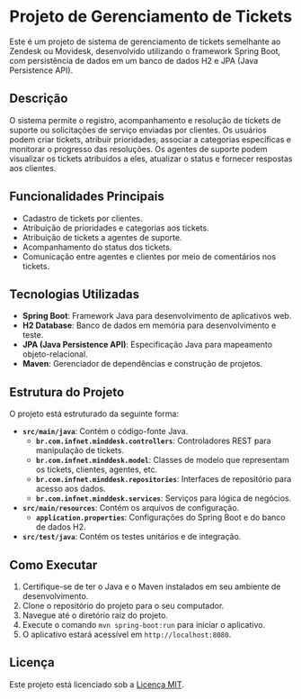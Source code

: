 # Projeto de Gerenciamento de Tickets

Este é um projeto de sistema de gerenciamento de tickets semelhante ao Zendesk ou Movidesk, desenvolvido utilizando o framework Spring Boot, com persistência de dados em um banco de dados H2 e JPA (Java Persistence API).

## Descrição

O sistema permite o registro, acompanhamento e resolução de tickets de suporte ou solicitações de serviço enviadas por clientes. Os usuários podem criar tickets, atribuir prioridades, associar a categorias específicas e monitorar o progresso das resoluções. Os agentes de suporte podem visualizar os tickets atribuídos a eles, atualizar o status e fornecer respostas aos clientes.

## Funcionalidades Principais

- Cadastro de tickets por clientes.
- Atribuição de prioridades e categorias aos tickets.
- Atribuição de tickets a agentes de suporte.
- Acompanhamento do status dos tickets.
- Comunicação entre agentes e clientes por meio de comentários nos tickets.

## Tecnologias Utilizadas

- **Spring Boot**: Framework Java para desenvolvimento de aplicativos web.
- **H2 Database**: Banco de dados em memória para desenvolvimento e teste.
- **JPA (Java Persistence API)**: Especificação Java para mapeamento objeto-relacional.
- **Maven**: Gerenciador de dependências e construção de projetos.

## Estrutura do Projeto

O projeto está estruturado da seguinte forma:

- **`src/main/java`**: Contém o código-fonte Java.
  - **`br.com.infnet.minddesk.controllers`**: Controladores REST para manipulação de tickets.
  - **`br.com.infnet.minddesk.model`**: Classes de modelo que representam os tickets, clientes, agentes, etc.
  - **`br.com.infnet.minddesk.repositories`**: Interfaces de repositório para acesso aos dados.
  - **`br.com.infnet.minddesk.services`**: Serviços para lógica de negócios.
- **`src/main/resources`**: Contém os arquivos de configuração.
  - **`application.properties`**: Configurações do Spring Boot e do banco de dados H2.
- **`src/test/java`**: Contém os testes unitários e de integração.

## Como Executar

1. Certifique-se de ter o Java e o Maven instalados em seu ambiente de desenvolvimento.
2. Clone o repositório do projeto para o seu computador.
3. Navegue até o diretório raiz do projeto.
4. Execute o comando `mvn spring-boot:run` para iniciar o aplicativo.
5. O aplicativo estará acessível em `http://localhost:8080`.

## Licença

Este projeto está licenciado sob a [Licença MIT](https://opensource.org/licenses/MIT).
